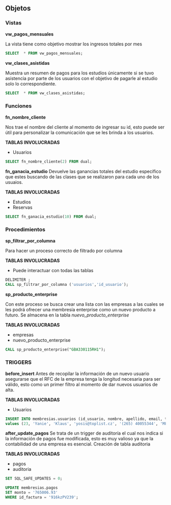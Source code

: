 ## Objetos

### Vistas
 
**vw_pagos_mensuales**

La vista tiene como objetivo mostrar los ingresos totales por mes

```sql
SELECT  * FROM vw_pagos_mensuales;
```

**vw_clases_asistidas**

Muestra un resumen de pagos para los estudios únicamente si se tuvo asistencia por parte de los usuarios con el objetivo de pagarle al estudio solo lo correspondiente.

```sql
SELECT  * FROM vw_clases_asistidas;
```

### Funciones

**fn_nombre_cliente**

Nos trae el nombre del cliente al momento de ingresar su id, esto puede ser útil para personalizar la comunicación que se les brinda a los usuarios. 

**TABLAS INVOLUCRADAS**
- Usuarios

```sql
SELECT fn_nombre_cliente(2) FROM dual;
```
**fn_ganacia_estudio**
Devuelve las ganancias totales del estudio específico que estes buscando de las clases que se realizaron para cada uno de los usuaios. 

**TABLAS INVOLUCRADAS**
- Estudios
- Reservas

```sql
SELECT fn_ganacia_estudio(10) FROM dual; 
```

### Procedimientos

**sp_filtrar_por_columna**

Para hacer un proceso correcto de filtrado por columna

**TABLAS INVOLUCRADAS**
- Puede interactuar con todas las tablas

```sql
DELIMITER ;
CALL sp_filtrar_por_columna ('usuarios','id_usuario'); 
```

**sp_producto_enterprise**

Con este proceso se busca crear una lista con las empresas a las cuales se les podrá ofrecer una membresía enterprise como un nuevo producto a futuro. 
Se almacena en la tabla *nuevo_producto_enterprise*

**TABLAS INVOLUCRADAS**
- empresas
- nuevo_producto_enterprise

```sql
CALL sp_producto_enterprise("GBA330115RH1");
```

### TRIGGERS

**before_insert**
Antes de recopilar la información de un nuevo usuario asegurarse que el RFC de la empresa tenga la longitud necesaria para ser válido, esto como un primer filtro al momento de dar nuevos usuarios de alta. 

**TABLAS INVOLUCRADAS**
- Usuarios

```sql
INSERT INTO membresias.usuarios (id_usuario, nombre, apellido, email, telefono, id_empresa) 
values (23, 'Yanie', 'Klaus', 'yosis@toplist.cz', '(265) 40055344', 'MFR210'); 
```

**after_update_pagos**
Se trata de un trigger de auditoría el cual nos indica si la información de pagos fue modificada, esto es muy valioso ya que la contabilidad de una empresa es esencial. 
Creación de tabla auditoria

**TABLAS INVOLUCRADAS**
- pagos
- auditoria

```sql
SET SQL_SAFE_UPDATES = 0;

UPDATE membresias.pagos
SET monto = '765006.93'
WHERE id_factura = '916kzPV239'; 
```






































